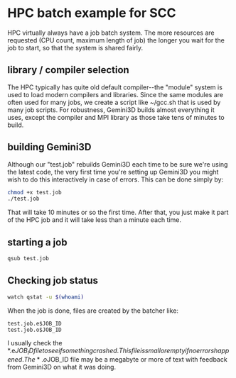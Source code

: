 # HPC batch example for SCC

HPC virtually always have a job batch system. 
The more resources are requested (CPU count, maximum length of job) the longer you wait for the job to start, so that the system is shared fairly.

## library / compiler selection

The HPC typically has quite old default compiler--the "module" system is used to load modern compilers and libraries.
Since the same modules are often used for many jobs, we create a script like ~/gcc.sh that is used by many job scripts.
For robustness, Gemini3D builds almost everything it uses, except the compiler and MPI library as those take tens of minutes to build.

## building Gemini3D
Although our "test.job" rebuilds Gemini3D each time to be sure we're using the latest code, the very first time you're setting up Gemini3D you might wish to do this interactively in case of errors.
This can be done simply by:

```sh
chmod +x test.job
./test.job
```

That will take 10 minutes or so the first time. After that, you just make it part of the HPC job and it will take less than a minute each time.

## starting a job

```sh
qsub test.job
```

## Checking job status

```sh
watch qstat -u $(whoami) 
```

When the job is done, files are created by the batcher like:

```
test.job.e$JOB_ID
test.job.o$JOB_ID
```

I usually check the *.e$JOB_ID file to see if something crashed. 
This file is small or empty if no errors happened.
The *.o$JOB_ID file may be a megabyte or more of text with feedback from Gemini3D on what it was doing.